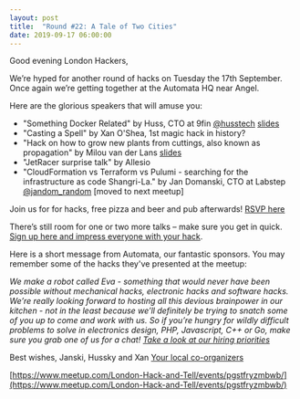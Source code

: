 ```yaml
---
layout: post
title:  "Round #22: A Tale of Two Cities"
date: 2019-09-17 06:00:00
---
```

Good evening London Hackers,

We’re hyped for another round of hacks on Tuesday the 17th September. Once again we’re getting together at the Automata HQ near Angel.

Here are the glorious speakers that will amuse you:
- "Something Docker Related" by Huss, CTO at 9fin [@husstech](https://twitter.com/husstech) [slides](https://drive.google.com/open?id=19kz0hVKNKsJuFCjzIyzQpJxlf3nOfHY_)
- "Casting a Spell" by Xan O'Shea, 1st magic hack in history?
- "Hack on how to grow new plants from cuttings, also known as propagation" by Milou van der Lans [slides](https://drive.google.com/open?id=1sFcZvIMKClNpMTdCFP6De96qnjwXWG0A)
- "JetRacer surprise talk" by Allesio
- "CloudFormation vs Terraform vs Pulumi - searching for the infrastructure as code Shangri-La." by Jan Domanski, CTO at Labstep [@jandom_random](https://twitter.com/jandom_random) [moved to next meetup]

Join us for for hacks, free pizza and beer and pub afterwards! [RSVP here](https://www.meetup.com/London-Hack-and-Tell/events/pgstfryzmbwb/)

There’s still room for one or two more talks – make sure you get in quick. [Sign up here and impress everyone with your hack](https://goo.gl/forms/34zs7dEoOetKNJe93).

Here is a short message from Automata, our fantastic sponsors. You may remember some of the hacks they've presented at the meetup:

*We make a robot called Eva - something that would never have been possible without mechanical hacks, electronic hacks and software hacks. We’re really looking forward to hosting all this devious brainpower in our kitchen - not in the least because we’ll definitely be trying to snatch some of you up to come and work with us. So if you’re hungry for wildly difficult problems to solve in electronics design, PHP, Javascript, C++ or Go, make sure you grab one of us for a chat! [Take a look at our hiring priorities](https://automata.tech/careers/)*

Best wishes,
Janski, Hussky and Xan
[Your local co-organizers](https://twitter.com/LndHackAndTell)

[https://www.meetup.com/London-Hack-and-Tell/events/pgstfryzmbwb/](https://www.meetup.com/London-Hack-and-Tell/events/pgstfryzmbwb/)
